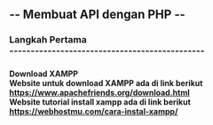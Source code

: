 <h2> -- Membuat API dengan PHP -- </h2>
<h3> Langkah Pertama <br>
    ----------------------------------------------
    <h3>
<h4> Download XAMPP <br> 
    Website untuk download XAMPP ada di link berikut <br>
    <a href = https://www.apachefriends.org/download.html>https://www.apachefriends.org/download.html</a> <br>
    Website tutorial install xampp ada di link berikut <br>
    <a href = https://webhostmu.com/cara-instal-xampp/>https://webhostmu.com/cara-instal-xampp/</a> <br>
</h4>
